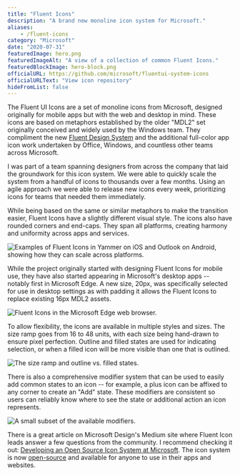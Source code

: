```yaml
---
title: "Fluent Icons"
description: "A brand new monoline icon system for Microsoft."
aliases:
    - /fluent-icons
category: "Microsoft"
date: "2020-07-31"
featuredImage: hero.png
featuredImageAlt: "A view of a collection of common Fluent Icons."
featuredBlockImage: hero-block.png
officialURL: https://github.com/microsoft/fluentui-system-icons
officialURLText: "View icon repository"
hideFromList: false
---
```


The Fluent UI Icons are a set of monoline icons from Microsoft, designed originally for mobile apps but with the web and desktop in mind. These icons are based on metaphors established by the older "MDL2" set originally conceived and widely used by the Windows team. They compliment the new [Fluent Design System](https://www.microsoft.com/design/fluent/) and the additional full-color app icon work undertaken by Office, Windows, and countless other teams across Microsoft.

I was part of a team spanning designers from across the company that laid the groundwork for this icon system. We were able to quickly scale the system from a handful of icons to thousands over a few months. Using an agile approach we were able to release new icons every week, prioritizing icons for teams that needed them immediately.

While being based on the same or similar metaphors to make the transition easier, Fluent Icons have a slightly different visual style. The icons also have rounded corners and end-caps. They span all platforms, creating harmony and uniformity across apps and services.

![Examples of Fluent Icons in Yammer on iOS and Outlook on Android, showing how they can scale across platforms.](/images/fluent-icons/examples.png)

While the project originally started with designing Fluent Icons for mobile use, they have also started appearing in Microsoft's desktop apps -- notably first in Microsoft Edge. A new size, 20px, was specifically selected for use in desktop settings as with padding it allows the Fluent Icons to replace existing 16px MDL2 assets.

![Fluent Icons in the Microsoft Edge web browser.](/images/fluent-icons/edge.png)

To allow flexibility, the icons are available in multiple styles and sizes. The size ramp goes from 16 to 48 units, with each size being hand-drawn to ensure pixel perfection. Outline and filled states are used for indicating selection, or when a filled icon will be more visible than one that is outlined.

![The size ramp and outline vs. filled states.](/images/fluent-icons/ramp.png)

There is also a comprehensive modifier system that can be used to easily add common states to an icon -- for example, a plus icon can be affixed to any corner to create an "Add" state. These modifiers are consistent so users can reliably know where to see the state or additional action an icon represents.

![A small subset of the available modifiers.](/images/fluent-icons/modifiers.png)

There is a great article on Microsoft Design's Medium site where Fluent Icon leads answer a few questions from the community. I recommend checking it out: [Developing an Open Source Icon System at Microsoft](https://medium.com/microsoft-design/developing-an-open-source-icon-system-at-microsoft-b1796315df9f). The icon system is now [open-source](https://github.com/microsoft/fluentui-system-icons) and available for anyone to use in their apps and websites.
